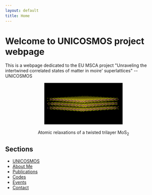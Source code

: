 ```yaml
---
layout: default
title: Home
---
```


# Welcome to UNICOSMOS project webpage

This is a webpage dedicated to the EU MSCA project "Unraveling the intertwined correlated states of matter in moire' superlattices" -- UNICOSMOS

<div style="text-align: center;">
<img src="images/slowed_down_looping_tmd_gif.gif" alt="Research GIF" width="50%" />
  <p>Atomic relaxations of a twisted trilayer MoS<sub>2</sub></p>
</div>


## Sections
- [UNICOSMOS](unicosmos.md)
- [About Me](about.md)
- [Publications](publications.md)
- [Codes](codes.md)
- [Events](events.md)
- [Contact](contact.md)

